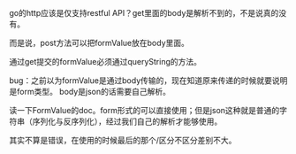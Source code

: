 go的http应该是仅支持restful API？get里面的body是解析不到的，不是说真的没有。

而是说，post方法可以把formValue放在body里面。

通过get提交的formValue必须通过queryString的方法。

bug：之前以为formValue是通过body传输的，现在知道原来传递的时候就要说明是form类型。
body是json的话需要自己解析。


读一下FormValue的doc。form形式的可以直接使用；但是json这种就是普通的字符串（序列化与反序列化），经过我们自己的解析才能够使用。

其实不算是错误，在使用的时候最后的那个/区分不区分差别不大。